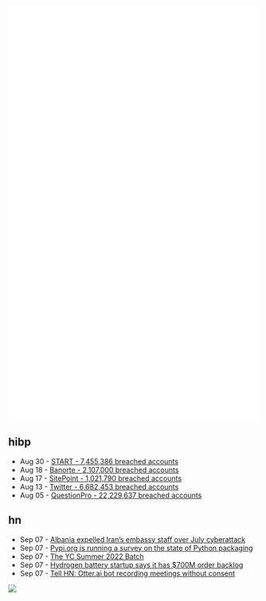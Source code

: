 ![Metrics](https://raw.githubusercontent.com/phixion/phixion/master/metrics.svg)

## hibp

<!--
for https://github.com/phixion/phixion/blob/main/.github/workflows/feeds.yml
-->
<!--START_SECTION:haveibeenpwnd-->
- Aug 30 - [START - 7,455,386 breached accounts](https://haveibeenpwned.com/PwnedWebsites#Start)
- Aug 18 - [Banorte - 2,107,000 breached accounts](https://haveibeenpwned.com/PwnedWebsites#Banorte)
- Aug 17 - [SitePoint - 1,021,790 breached accounts](https://haveibeenpwned.com/PwnedWebsites#SitePoint)
- Aug 13 - [Twitter - 6,682,453 breached accounts](https://haveibeenpwned.com/PwnedWebsites#Twitter)
- Aug 05 - [QuestionPro - 22,229,637 breached accounts](https://haveibeenpwned.com/PwnedWebsites#QuestionPro)
<!--END_SECTION:haveibeenpwnd-->

## hn

<!--
for https://github.com/phixion/phixion/blob/main/.github/workflows/feeds.yml
-->
<!--START_SECTION:hn-->
- Sep 07 - [Albania expelled Iran’s embassy staff over July cyberattack](https://apnews.com/article/nato-technology-iran-middle-east-6be153b291f42bd549d5ecce5941c32a)
- Sep 07 - [Pypi.org is running a survey on the state of Python packaging](https://pypi.org/)
- Sep 07 - [The YC Summer 2022 Batch](https://www.ycombinator.com/blog/meet-the-yc-summer-2022-batch/)
- Sep 07 - [Hydrogen battery startup says it has $700M order backlog](https://www.rechargenews.com/energy-transition/hydrogen-battery-start-up-says-it-has-700m-order-backlog-for-utility-scale-renewables-projects/2-1-1266148?zephr_sso_ott=PTwqbU)
- Sep 07 - [Tell HN: Otter.ai bot recording meetings without consent](https://news.ycombinator.com/item?id=32751071)
<!--END_SECTION:hn-->

<!--
for https://yhype.me
-->
![](https://hit.yhype.me/github/profile?user_id=13013670)
